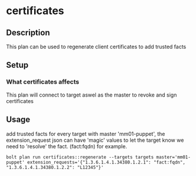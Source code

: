 # certificates

## Description

This plan can be used to regenerate client certificates to add trusted facts

## Setup

### What certificates affects

This plan will connect to target aswel as the master to revoke and sign certificates


## Usage

add trusted facts for every target with master 'mm01-puppet', the extension_request json can have 'magic' values to let the target know we need to
'resolve' the fact. (fact:fqdn) for example.
```
bolt plan run certificates::regenerate --targets targets master='mm01-puppet' extension_requests='{"1.3.6.1.4.1.34380.1.2.1": "fact:fqdn", "1.3.6.1.4.1.34380.1.2.2": "L12345"}'
```